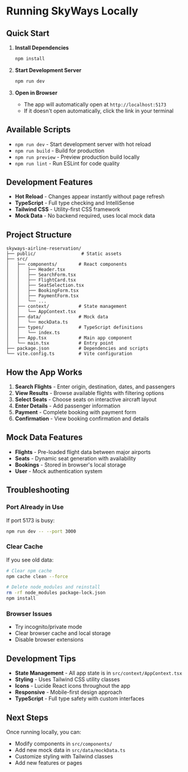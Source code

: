 # Running SkyWays Locally

## Quick Start

1. **Install Dependencies**
   ```bash
   npm install
   ```

2. **Start Development Server**
   ```bash
   npm run dev
   ```

3. **Open in Browser**
   - The app will automatically open at `http://localhost:5173`
   - If it doesn't open automatically, click the link in your terminal

## Available Scripts

- `npm run dev` - Start development server with hot reload
- `npm run build` - Build for production
- `npm run preview` - Preview production build locally
- `npm run lint` - Run ESLint for code quality

## Development Features

- **Hot Reload** - Changes appear instantly without page refresh
- **TypeScript** - Full type checking and IntelliSense
- **Tailwind CSS** - Utility-first CSS framework
- **Mock Data** - No backend required, uses local mock data

## Project Structure

```
skyways-airline-reservation/
├── public/                 # Static assets
├── src/
│   ├── components/        # React components
│   │   ├── Header.tsx
│   │   ├── SearchForm.tsx
│   │   ├── FlightCard.tsx
│   │   ├── SeatSelection.tsx
│   │   ├── BookingForm.tsx
│   │   ├── PaymentForm.tsx
│   │   └── ...
│   ├── context/           # State management
│   │   └── AppContext.tsx
│   ├── data/              # Mock data
│   │   └── mockData.ts
│   ├── types/             # TypeScript definitions
│   │   └── index.ts
│   ├── App.tsx            # Main app component
│   └── main.tsx           # Entry point
├── package.json           # Dependencies and scripts
└── vite.config.ts         # Vite configuration
```

## How the App Works

1. **Search Flights** - Enter origin, destination, dates, and passengers
2. **View Results** - Browse available flights with filtering options
3. **Select Seats** - Choose seats on interactive aircraft layout
4. **Enter Details** - Add passenger information
5. **Payment** - Complete booking with payment form
6. **Confirmation** - View booking confirmation and details

## Mock Data Features

- **Flights** - Pre-loaded flight data between major airports
- **Seats** - Dynamic seat generation with availability
- **Bookings** - Stored in browser's local storage
- **User** - Mock authentication system

## Troubleshooting

### Port Already in Use
If port 5173 is busy:
```bash
npm run dev -- --port 3000
```

### Clear Cache
If you see old data:
```bash
# Clear npm cache
npm cache clean --force

# Delete node_modules and reinstall
rm -rf node_modules package-lock.json
npm install
```

### Browser Issues
- Try incognito/private mode
- Clear browser cache and local storage
- Disable browser extensions

## Development Tips

- **State Management** - All app state is in `src/context/AppContext.tsx`
- **Styling** - Uses Tailwind CSS utility classes
- **Icons** - Lucide React icons throughout the app
- **Responsive** - Mobile-first design approach
- **TypeScript** - Full type safety with custom interfaces

## Next Steps

Once running locally, you can:
- Modify components in `src/components/`
- Add new mock data in `src/data/mockData.ts`
- Customize styling with Tailwind classes
- Add new features or pages